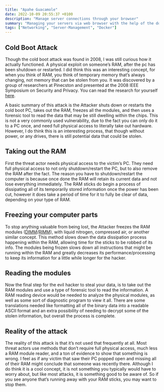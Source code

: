 ```yaml
---
title: "Apahe Guacamole"
date: 2022-10-09 20:55:37 +0100
description: "Manage server connections through your browser"
summary: "Managing your servers via web browser with the help of the docker container Guacamole"
tags: ["Networking", "Server-Management", "Docker"]
---
```


## Cold Boot Attack
Though the cold boot attack was found in 2008, I was still curious how it actually functioned. A physical exploit on someone’s RAM, after the pc has been shutdown or restarted. I did think this was an interesting concept, for when you think of RAM, you think of temporary memory that’s always changing, not memory that can be stolen from you. It was discovered by a group of researchers at Pinecston and presented at the 2008 IEEE Symposium on Security and Privacy. You can read the research for yourself [here](https://www.usenix.org/legacy/event/sec08/tech/full_papers/halderman/halderman.pdf).

A basic summary of this attack is the Attacker shuts down or restarts the cold boot PC, takes out the RAM, freezes all the modules, and then uses a forensic tool to read the data that may be still dwelling within the chips. This is not a very commonly used vulnerability, due to the fact you can only do it to a PC once, and need full physical access to literally take out hardware. However, I do think this is an interesting process, that though without power, or any drives, there is still potential data that could be stolen.

## Taking out the RAM
First the threat actor needs physical access to the victim’s PC. They need full physical access to not only shutdown/restart the PC, but to also remove the RAM after the fact. The reason you have to shutdown/restart the computer is because once done the RAM will retain its current data and not lose everything immediately. The RAM sticks do begin a process of dissipating all of its temporarily stored information once the power has been cut, however it does take a period of time for it to fully be clear of data, depending on your type of RAM.

## Freezing your computer parts
To stop anything valuable from being lost, the Attacker freezes the RAM modules ([DIMM](https://en.wikipedia.org/wiki/DIMM)/[RIMM](https://www.computerhope.com/jargon/r/rimm.htm)), with liquid nitrogen, compressed air, or another similar concept. This method slows down the data dissipation process happening within the RAM, allowing time for the sticks to be robbed of its info. The modules being frozen slows down all instructions that might be running within the RAM and greatly decreases its performance/processing to keep its information for a little while longer for the hacker.

## Reading the modules

Now the final step for the evil hacker to steal your data, is to take out the RAM modules and use a type of forensic tool to read the information. A RAM reading device would be needed to analyze the physical modules, as well as some sort of diagnostic program to view it all. There are some translations needed like formatting all of the binary data into a readable ASCII format and an extra possibility of needing to decrypt some of the stolen information, but overall the process is complete.

## Reality of the attack

The reality of this attack is that it’s not used that frequently at all. Most threat actors use methods that don’t require full physical access, much less a RAM module reader, and a ton of evidence to show that something is wrong. I feel as if any victim that saw their PC popped open and missing all of their RAM might conclude that someone was recently there. Although I do think it is a cool concept, it is not something you typically would have to worry about, but like most attacks, it is something good to be aware of. So if you see anyone that’s running away with your RAM sticks, you may want to stop them.


